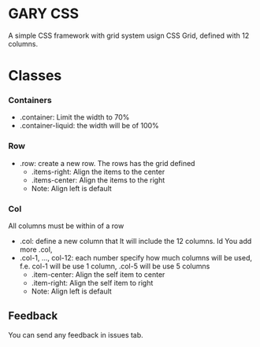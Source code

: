 # GARY CSS
A simple CSS framework with grid system usign CSS Grid, defined with 12 columns.

# Classes

### Containers
- .container: Limit the width to 70%
- .container-liquid: the width will be of 100%

### Row
- .row: create a new row. The rows has the grid defined
     - .items-right: Align the items to the center
     - .items-center: Align the items to the right
     - Note: Align left is default
     
### Col
All columns must be within of a row
- .col: define a new column that It will include the 12 columns. Id You add more .col, 
- .col-1, ..., col-12: each number specify how much columns will be used, f.e. col-1 will be use 1 column, .col-5 will be use 5 columns
    - .item-center: Align the self item to center
    - .item-right: Align the self item to right
    - Note: Align left is default

## Feedback
You can send any feedback in issues tab.